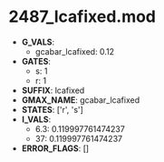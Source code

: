 # 2487_lcafixed.mod

- **G_VALS**:
  - gcabar_lcafixed: 0.12
- **GATES**:
  - s: 1
  - r: 1
- **SUFFIX**: lcafixed
- **GMAX_NAME**: gcabar_lcafixed
- **STATES**: ['r', 's']
- **I_VALS**:
  - 6.3: 0.119997761474237
  - 37: 0.119997761474237
- **ERROR_FLAGS**: []
